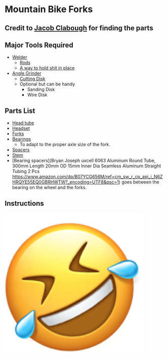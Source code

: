 # Mountain Bike Forks

## Credit to [Jacob Clabough](https://www.facebook.com/groups/1839203032984918/user/100075828996841/) for finding the parts

## Major Tools Required

* [Welder](https://www.amazon.com/DEKOPRO-Machine-Digital-Display-Electrode/dp/B07NWFB2S9)
  * [Rods](https://www.amazon.com/gp/product/B000TGEFQA)
  * [A way to hold shit in place](https://www.amazon.com/gp/product/B00JXDSVA6)
* [Angle Grinder](https://www.youtube.com/results?search_query=best+angle+grinder+project+farm)
  * [Cutting Disk](https://www.youtube.com/watch?v=7Ase0GXjx4w)
  * Optional but can be handy
    * Sanding Disk
    * Wire Disk

## Parts List

* [Head tube](https://www.paragonmachineworks.com/steel-44-mm-1-7-8-x-50-mm-od-choose-length.html)
* [Headset](https://canecreek.com/product/hellbender-70/)
* [Forks](https://www.worldwidecyclery.com/products/rockshox-recon-silver-rl-suspension-fork-27-5-120-mm-15-x-100-mm-42-mm-offset-black-d1)
* [Bearings](https://www.amazon.com/SMR6902-2RS-Stainless-Steel-Bearing-Outside/dp/B00KVRYLDE)
  * To adapt to the proper axle size of the fork.
* [Spacers](https://www.amazon.com/Sumind-Pieces-Carbon-Headset-Bicycle/dp/B076QBGXPF)
* [Stem](https://www.flybikes.com/product/volcano-35-stem)
* [Bearing spacers](Bryan Joseph uxcell 6063 Aluminum Round Tube, 300mm Length 20mm OD 15mm Inner Dia Seamless Aluminum Straight Tubing 2 Pcs https://www.amazon.com/dp/B07YCG656M/ref=cm_sw_r_cp_api_i_N6ZHRQYE55EQ0GBRHWTW?_encoding=UTF8&psc=1) goes between the bearing on the wheel and the forks. 

## Instructions

![lol](images/lol.png)
